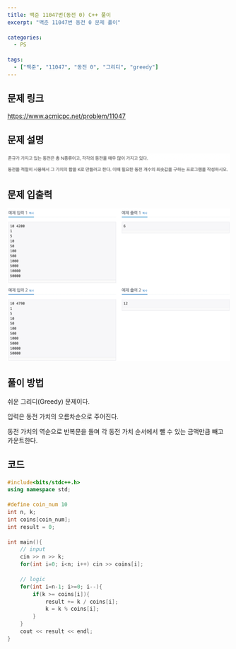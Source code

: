 ```yaml
---
title: 백준 11047번(동전 0) C++ 풀이
excerpt: "백준 11047번 동전 0 문제 풀이"

categories:
  - PS

tags:
  - ["백준", "11047", "동전 0", "그리디", "greedy"]
---
```


## 문제 링크
<https://www.acmicpc.net/problem/11047>
<br>  

## 문제 설명
<img src = "/assets/images/11047.png">
<br>  

## 문제 입출력
<img src = "/assets/images/11047io.png">
<br>  

## 풀이 방법
쉬운 그리디(Greedy) 문제이다.  

입력은 동전 가치의 오름차순으로 주어진다.  

동전 가치의 역순으로 반복문을 돌며 각 동전 가치 순서에서 뺄 수 있는 금액만큼 빼고 카운트한다.
<br>  

## 코드
```c++
#include<bits/stdc++.h>
using namespace std;

#define coin_num 10
int n, k;
int coins[coin_num];
int result = 0;

int main(){
    // input
    cin >> n >> k;
    for(int i=0; i<n; i++) cin >> coins[i];

    // logic
    for(int i=n-1; i>=0; i--){
        if(k >= coins[i]){
            result += k / coins[i];
            k = k % coins[i];
        }
    }
    cout << result << endl;
}
```